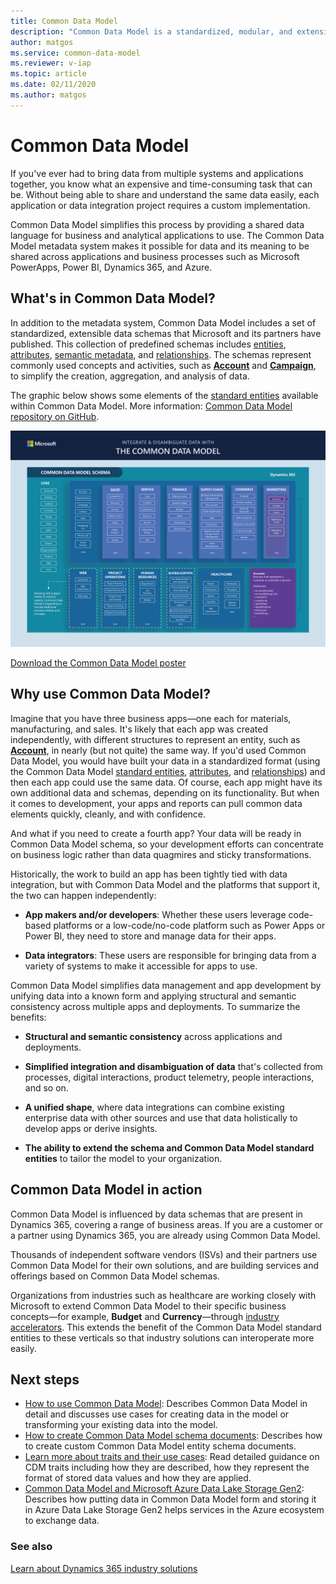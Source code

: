 ```yaml
---
title: Common Data Model
description: "Common Data Model is a standardized, modular, and extensible collection of data schemas that Microsoft published to help you build, use, and analyze data."
author: matgos
ms.service: common-data-model
ms.reviewer: v-iap
ms.topic: article
ms.date: 02/11/2020
ms.author: matgos
---
```



# Common Data Model

If you've ever had to bring data from multiple systems and applications together, you know what an expensive and time-consuming task that can be. Without being able to share and understand the same data easily, each application or data integration project requires a custom implementation.

Common Data Model simplifies this process by providing a shared data language for business and analytical applications to use. The Common Data Model metadata system makes it possible for data and its meaning to be shared across applications and business processes such as Microsoft PowerApps, Power BI, Dynamics 365, and Azure.

## What's in Common Data Model?

In addition to the metadata system, Common Data Model includes a set of standardized, extensible data schemas that Microsoft and its partners have published. This collection of predefined schemas includes [entities](https://docs.microsoft.com/common-data-model/sdk/logical-definitions#entities-and-their-attributes), [attributes](https://docs.microsoft.com/common-data-model/sdk/logical-definitions#entities-and-their-attributes), [semantic metadata](https://docs.microsoft.com/common-data-model/sdk/logical-definitions#traits), and [relationships](https://docs.microsoft.com/common-data-model/sdk/manifest#entity-relationships). The schemas represent commonly used concepts and activities, such as [**Account**](https://docs.microsoft.com/common-data-model/schema/core/applicationcommon/account) and [**Campaign**](https://docs.microsoft.com/common-data-model/schema/core/applicationcommon/foundationcommon/crmcommon/campaign), to simplify the creation, aggregation, and analysis of data. 

The graphic below shows some elements of the [standard entities](https://github.com/microsoft/CDM/tree/master/schemaDocuments/core/applicationCommon) available within Common Data Model. More information: [Common Data Model repository on GitHub](https://aka.ms/cdmrepo).

![Common Data Model poster](media/cdm-entities-v1.png "Common Data Model poster")

[Download the Common Data Model poster](https://aka.ms/cdmposter)

## Why use Common Data Model?

Imagine that you have three business apps&mdash;one each for materials, manufacturing, and sales. It's likely that each app was created independently, with different structures to represent an entity, such as [**Account**](https://docs.microsoft.com/common-data-model/schema/core/applicationcommon/account), in nearly (but not quite) the same way. If you'd used Common Data Model, you would have built your data in a standardized format (using the Common Data Model [standard entities](https://docs.microsoft.com/common-data-model/schema/core/overview), [attributes](https://docs.microsoft.com/common-data-model/sdk/logical-definitions#entities-and-their-attributes), and [relationships](https://docs.microsoft.com/common-data-model/sdk/manifest#entity-relationships)) and then each app could use the same data. Of course, each app might have its own additional data and schemas, depending on its functionality. But when it comes to development, your apps and reports can pull common data elements quickly, cleanly, and with confidence.

And what if you need to create a fourth app? Your data will be ready in Common Data Model schema, so your development efforts can concentrate on business logic rather than data quagmires and sticky transformations.

Historically, the work to build an app has been tightly tied with data integration, but with Common Data Model and the platforms that support it, the two can happen independently:

- **App makers and/or developers**: Whether these users leverage code-based platforms or a low-code/no-code platform such as Power Apps or Power BI, they need to store and manage data for their apps.

- **Data integrators**: These users are responsible for bringing data from a variety of systems to make it accessible for apps to use.

Common Data Model simplifies data management and app development by unifying data into a known form and applying structural and semantic consistency across multiple apps and deployments. To summarize the benefits:

- **Structural and semantic consistency** across applications and deployments.

- **Simplified integration and disambiguation of data** that's collected from processes, digital interactions, product telemetry, people interactions, and so on.

- **A unified shape**, where data integrations can combine existing enterprise data with other sources and use that data holistically to develop apps or derive insights.

- **The ability to extend the schema and Common Data Model standard entities** to tailor the model to your organization.

## Common Data Model in action

Common Data Model is influenced by data schemas that are present in Dynamics 365, covering a range of business areas. If you are a customer or a partner using Dynamics 365, you are already using Common Data Model. 

Thousands of independent software vendors (ISVs) and their partners use Common Data Model for their own solutions, and are building services and offerings based on Common Data Model schemas. 

Organizations from industries such as healthcare are working closely with Microsoft to extend Common Data Model to their specific business concepts&mdash;for example, **Budget** and **Currency**&mdash;through [industry accelerators](industry-accelerators.md). This extends the benefit of the Common Data Model standard entities to these verticals so that industry solutions can interoperate more easily.

## Next steps

- [How to use Common Data Model](use.md): Describes Common Data Model in detail and discusses use cases for creating data in the model or transforming your existing data into the model.  
- [How to create Common Data Model schema documents](creating-schemas.md): Describes how to create custom Common Data Model entity schema documents.
- [Learn more about traits and their use cases](/sdk/trait-concepts-and-use-cases.md): Read detailed guidance on CDM traits including how they are described, how they represent the format of stored data values and how they are applied.  
- [Common Data Model and Microsoft Azure Data Lake Storage Gen2](data-lake.md): Describes how putting data in Common Data Model form and storing it in Azure Data Lake Storage Gen2 helps services in the Azure ecosystem to exchange data.

### See also
[Learn about Dynamics 365 industry solutions](/dynamics365/industry)
